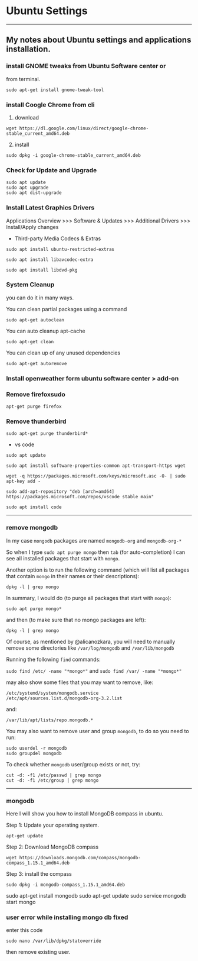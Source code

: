 # Ubuntu Settings
---
## My notes about Ubuntu settings and applications installation.

### install **GNOME tweaks** from Ubuntu Software center or
from terminal. 
```
sudo apt-get install gnome-tweak-tool
```
### install **Coogle Chrome** from cli 
1. download  

``` wget https://dl.google.com/linux/direct/google-chrome-stable_current_amd64.deb ```  

2. install
  
  ``` sudo dpkg -i google-chrome-stable_current_amd64.deb ```

### Check for Update and Upgrade
``` 
sudo apt update
sudo apt upgrade
sudo apt dist-upgrade 
```

### Install Latest Graphics Drivers
Applications Overview >>> Software & Updates >>> Additional Drivers >>> Install/Apply changes

* Third-party Media Codecs & Extras
```
sudo apt install ubuntu-restricted-extras
```
```
sudo apt install libavcodec-extra
```
```
sudo apt install libdvd-pkg
```
### System Cleanup
you can do it in many ways.

You can clean partial packages using a command
```
sudo apt-get autoclean
```
You can auto cleanup apt-cache
```
sudo apt-get clean
```
You can clean up of any unused dependencies
```
sudo apt-get autoremove
```
### Install openweather  form ubuntu software center > add-on

### Remove firefoxsudo
```
apt-get purge firefox
```
### Remove thunderbird
```
sudo apt-get purge thunderbird*
```
* vs code 
```
sudo apt update
```
```
sudo apt install software-properties-common apt-transport-https wget
```
```
wget -q https://packages.microsoft.com/keys/microsoft.asc -O- | sudo apt-key add -
```
```
sudo add-apt-repository "deb [arch=amd64] https://packages.microsoft.com/repos/vscode stable main"
```
```
sudo apt install code
```

***

### remove mongodb 
In my case `mongodb` packages are named `mongodb-org` and `mongodb-org-*`

So when I type `sudo apt purge mongo` then `tab` (for auto-completion) I can see all installed packages that start with `mongo`.

Another option is to run the following command (which will list all packages that contain `mongo` in their names or their descriptions):

    dpkg -l | grep mongo

In summary, I would do (to purge all packages that start with `mongo`):

    sudo apt purge mongo*

and then (to make sure that no mongo packages are left):

    dpkg -l | grep mongo

Of course, as mentioned by @alicanozkara, you will need to manually remove some directories like `/var/log/mongodb` and `/var/lib/mongodb`

Running the following `find` commands:

`sudo find /etc/ -name "*mongo*"` and `sudo find /var/ -name "*mongo*"`

may also show some files that you may want to remove, like:

    /etc/systemd/system/mongodb.service
    /etc/apt/sources.list.d/mongodb-org-3.2.list

and:

    /var/lib/apt/lists/repo.mongodb.*


You may also want to remove user and group `mongodb`, to do so you need to run:

    sudo userdel -r mongodb
    sudo groupdel mongodb

To check whether `mongodb` user/group exists or not, try:

    cut -d: -f1 /etc/passwd | grep mongo
    cut -d: -f1 /etc/group | grep mongo
***
### mongodb

Here I will show you how to install MongoDB compass in ubuntu.

Step 1: Update your operating system.
```
apt-get update
```
Step 2: Download MongoDB compass
```
wget https://downloads.mongodb.com/compass/mongodb-compass_1.15.1_amd64.deb
```
Step 3: install the compass
```
sudo dpkg -i mongodb-compass_1.15.1_amd64.deb
```
sudo apt-get install mongodb
sudo apt-get update
sudo service mongodb start
mongo

### user error while installing mongo db fixed 
enter this code 
```
sudo nano /var/lib/dpkg/statoverride
```
then remove existing user.

